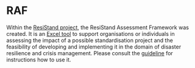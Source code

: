# RAF

Within the [ResiStand project](http://resistand.eu/), the ResiStand Assessment Framework was created. It is an [Excel tool](https://github.com/STRATEGY-EU/RAF/blob/main/RAF%202.0_20180430.xlsx) to support organisations or individuals in assessing the impact of a possible standardisation project and the feasibility of developing and implementing it in the domain of disaster resilience and crisis management. Please consult the [guideline]((https://github.com/STRATEGY-EU/RAF/blob/main/RAF%202.0_Guideline_ds_20180430.pdf)) for instructions how to use it.
